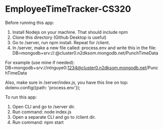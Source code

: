 # EmployeeTimeTracker-CS320



Before running this app:
1. Install Nodejs on your machine. That should include npm
2. Clone this directory (Github Desktop is useful)
3. Go to /server, run npm install. Repeat for /client.
4. In /server, make a new file called: process.env and write this in the file:
DB=mongodb+srv://<username>:<password>@cluster0.n2dksom.mongodb.net/PunchTimeData

For example (use mine if needed):
DB=mongodb+srv://ntnguye0:1234@cluster0.n2dksom.mongodb.net/PunchTimeData
  
Also, make sure in /server/index.js, you have this line on top: 
  dotenv.config({path: 'process.env'});

To run this app:
1. Open CLI and go to /server dir.
2. Run command: node index.js
3. Open a separate CLI and go to /client dir.
4. Run command: npm start
